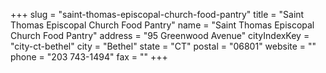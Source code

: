 +++
slug = "saint-thomas-episcopal-church-food-pantry"
title = "Saint Thomas Episcopal Church Food Pantry"
name = "Saint Thomas Episcopal Church Food Pantry"
address = "95 Greenwood Avenue"
cityIndexKey = "city-ct-bethel"
city = "Bethel"
state = "CT"
postal = "06801"
website = ""
phone = "203 743-1494"
fax = ""
+++
